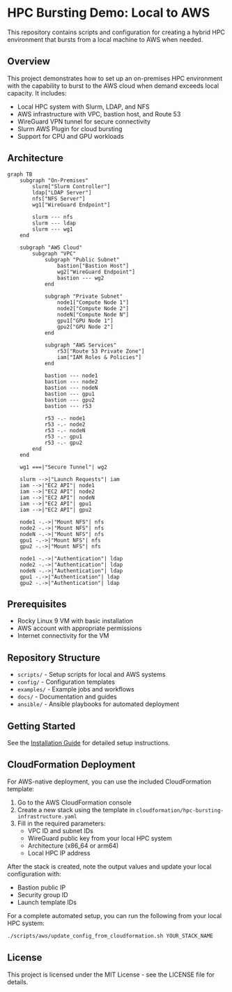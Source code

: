 # HPC Bursting Demo: Local to AWS

This repository contains scripts and configuration for creating a hybrid HPC environment that bursts from a local machine to AWS when needed.

## Overview

This project demonstrates how to set up an on-premises HPC environment with the capability to burst to the AWS cloud when demand exceeds local capacity. It includes:

- Local HPC system with Slurm, LDAP, and NFS
- AWS infrastructure with VPC, bastion host, and Route 53
- WireGuard VPN tunnel for secure connectivity
- Slurm AWS Plugin for cloud bursting
- Support for CPU and GPU workloads

## Architecture

```mermaid
graph TB
    subgraph "On-Premises"
        slurm["Slurm Controller"]
        ldap["LDAP Server"]
        nfs["NFS Server"]
        wg1["WireGuard Endpoint"]
        
        slurm --- nfs
        slurm --- ldap
        slurm --- wg1
    end
    
    subgraph "AWS Cloud"
        subgraph "VPC"
            subgraph "Public Subnet"
                bastion["Bastion Host"]
                wg2["WireGuard Endpoint"]
                bastion --- wg2
            end
            
            subgraph "Private Subnet"
                node1["Compute Node 1"]
                node2["Compute Node 2"]
                nodeN["Compute Node N"]
                gpu1["GPU Node 1"]
                gpu2["GPU Node 2"]
            end
            
            subgraph "AWS Services"
                r53["Route 53 Private Zone"]
                iam["IAM Roles & Policies"]
            end
            
            bastion --- node1
            bastion --- node2
            bastion --- nodeN
            bastion --- gpu1
            bastion --- gpu2
            bastion --- r53
            
            r53 -.- node1
            r53 -.- node2
            r53 -.- nodeN
            r53 -.- gpu1
            r53 -.- gpu2
        end
    end
    
    wg1 ===|"Secure Tunnel"| wg2
    
    slurm -->|"Launch Requests"| iam
    iam -->|"EC2 API"| node1
    iam -->|"EC2 API"| node2
    iam -->|"EC2 API"| nodeN
    iam -->|"EC2 API"| gpu1
    iam -->|"EC2 API"| gpu2
    
    node1 -.->|"Mount NFS"| nfs
    node2 -.->|"Mount NFS"| nfs
    nodeN -.->|"Mount NFS"| nfs
    gpu1 -.->|"Mount NFS"| nfs
    gpu2 -.->|"Mount NFS"| nfs
    
    node1 -.->|"Authentication"| ldap
    node2 -.->|"Authentication"| ldap
    nodeN -.->|"Authentication"| ldap
    gpu1 -.->|"Authentication"| ldap
    gpu2 -.->|"Authentication"| ldap
```

## Prerequisites

- Rocky Linux 9 VM with basic installation
- AWS account with appropriate permissions
- Internet connectivity for the VM

## Repository Structure

- `scripts/` - Setup scripts for local and AWS systems
- `config/` - Configuration templates
- `examples/` - Example jobs and workflows
- `docs/` - Documentation and guides
- `ansible/` - Ansible playbooks for automated deployment

## Getting Started

See the [Installation Guide](docs/installation.md) for detailed setup instructions.

## CloudFormation Deployment

For AWS-native deployment, you can use the included CloudFormation template:

1. Go to the AWS CloudFormation console
2. Create a new stack using the template in `cloudformation/hpc-bursting-infrastructure.yaml`
3. Fill in the required parameters:
   - VPC ID and subnet IDs
   - WireGuard public key from your local HPC system
   - Architecture (x86_64 or arm64)
   - Local HPC IP address

After the stack is created, note the output values and update your local configuration with:
- Bastion public IP
- Security group ID
- Launch template IDs

For a complete automated setup, you can run the following from your local HPC system:
```bash
./scripts/aws/update_config_from_cloudformation.sh YOUR_STACK_NAME
```

## License

This project is licensed under the MIT License - see the LICENSE file for details. 

